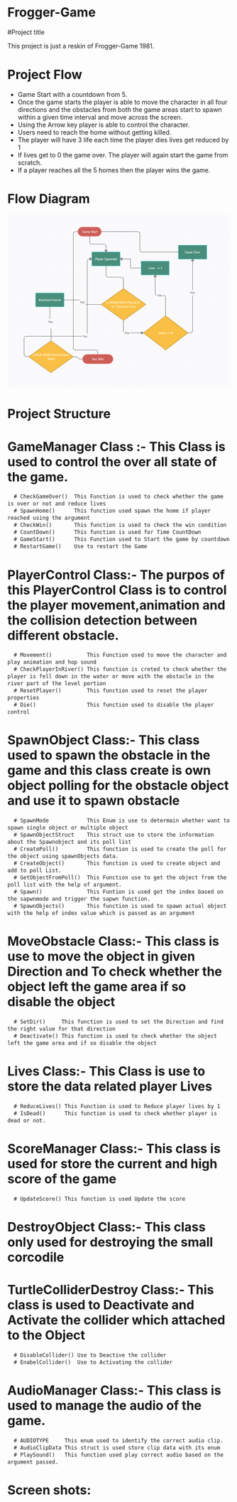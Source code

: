 # Frogger-Game

#Project title

This project is just a reskin of Frogger-Game 1981. 

# Project Flow 

* Game Start with a countdown from 5. 
* Once the game starts the player is able to move the character in all four directions and the obstacles from both the game areas start to spawn within a given time interval and     move across the screen.
* Using the Arrow key player is able to control the character.
* Users need to reach the home without getting killed.
* The player will have 3 life each time the player dies lives get reduced by 1
* If lives get to 0 the game over. The player will again start the game from scratch.
* If a player reaches all the 5 homes then the player wins the game.


# Flow Diagram
![](image_2021-04-14_132216.png)

# Project Structure

 # GameManager Class :- This Class is used to control the over all state of the game.
      # CheckGameOver()  This Function is used to check whether the game is over or not and reduce lives
      # SpawnHome()      This function used spawn the home if player reached using the argument
      # CheckWin()       This function is used to check the win condition
      # CountDown()      This function is used for Time CountDown
      # GameStart()      This Function used to Start the game by countdown
      # RestartGame()    Use to restart the Game
      
 # PlayerControl Class:-  The purpos of this PlayerControl Class is to control the player movement,animation and the collision detection between different obstacle.
      # Movement()           This Function used to move the character and play animation and hop sound
      # CheckPlayerInRiver() This function is creted to check whether the player is fell down in the water or move with the obstacle in the river part of the level portion
      # ResetPlayer()        This function used to reset the player properties
      # Die()                This function used to disable the player control
      
 # SpawnObject Class:- This class used to spawn the obstacle in the game and this class create is own object polling for the obstacle object and use it to spawn obstacle
      # SpawnMode            This Enum is use to determain whether want to spawn single object or multiple object
      # SpawnObjectStruct    This struct use to store the information about the Spawnobject and its poll list
      # CreatePoll()         This function is used to create the poll for the object using spawnObjects data.
      # CreateObject()       This function is used to create object and add to poll List.
      # GetObjectFromPoll()  This Function use to get the object from the poll list with the help of argument.
      # Spawn()              This Funtion is used get the index based on the sapwnmode and trigger the sapwn function.
      # SpawnObjects()       This function is used to spawn actual object with the help of index value which is passed as an argument
      
 # MoveObstacle Class:- This class is use to move the object in given Direction and To check whether the object left the game area if so disable the object
      # SetDir()     This function is used to set the Direction and find the right value for that direction
      # Deactivate() This function is used to check whether the object left the game area and if so disable the object
 
 # Lives Class:- This Class is use to store the data related player Lives
      # ReduceLives() This Function is used to Reduce player lives by 1
      # IsDead()      This function is used to check whether player is dead or not.
      
 # ScoreManager Class:- This class is used for store the current and high score of the game
      # UpdateScore() This function is used Update the score
      
 # DestroyObject Class:- This class only used for destroying the small corcodile
 
 # TurtleColliderDestroy Class:- This class is used to Deactivate and Activate the collider which attached to the Object 
      # DisableCollider() Use to Deactive the collider
      # EnabelCollider()  Use to Activating the collider
 
 # AudioManager Class:- This class is used to manage the audio of the game.
      # AUDIOTYPE     This enum used to identify the correct audio clip.
      # AudioClipData This struct is used store clip data with its enum
      # PlaySound()   This function used play correct audio based on the argument passed.

# Screen shots: 


